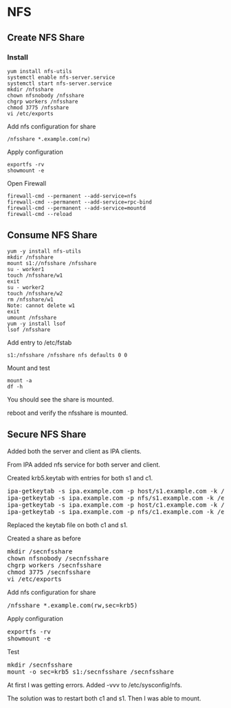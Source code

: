 # NFS

## Create NFS Share

### Install 

```
yum install nfs-utils
systemctl enable nfs-server.service
systemctl start nfs-server.service
mkdir /nfsshare
chown nfsnobody /nfsshare
chgrp workers /nfsshare
chmod 3775 /nfsshare
vi /etc/exports
```

Add nfs configuration for share

```
/nfsshare *.example.com(rw)
```

Apply configuration

```
exportfs -rv
showmount -e
```

Open Firewall
```
firewall-cmd --permanent --add-service=nfs
firewall-cmd --permanent --add-service=rpc-bind
firewall-cmd --permanent --add-service=mountd
firewall-cmd --reload
```

## Consume NFS Share

```
yum -y install nfs-utils
mkdir /nfsshare
mount s1://nfsshare /nfsshare
su - worker1
touch /nfsshare/w1
exit
su - worker2
touch /nfsshare/w2
rm /nfsshare/w1 
Note: cannot delete w1
exit
umount /nfsshare
yum -y install lsof
lsof /nfsshare
```

Add entry to /etc/fstab
```
s1:/nfsshare /nfsshare nfs defaults 0 0
```

Mount and test 
```
mount -a
df -h
```

You should see the share is mounted.

reboot and verify the nfsshare is mounted.

## Secure NFS Share

Added both the server and client as IPA clients.

From IPA added nfs service for both server and client.

Created krb5.keytab with entries for both s1 and c1.

<pre>
ipa-getkeytab -s ipa.example.com -p host/s1.example.com -k /etc/krb5.keytab
ipa-getkeytab -s ipa.example.com -p nfs/s1.example.com -k /etc/krb5.keytab
ipa-getkeytab -s ipa.example.com -p host/c1.example.com -k /etc/krb5.keytab
ipa-getkeytab -s ipa.example.com -p nfs/c1.example.com -k /etc/krb5.keytab
</pre>

Replaced the keytab file on both c1 and s1.  

Created a share as before
<pre>
mkdir /secnfsshare
chown nfsnobody /secnfsshare
chgrp workers /secnfsshare
chmod 3775 /secnfsshare
vi /etc/exports
</pre>

Add nfs configuration for share

<pre>
/nfsshare *.example.com(rw,sec=krb5)
</pre>

Apply configuration

<pre>
exportfs -rv
showmount -e
</pre>

Test

<pre>
mkdir /secnfsshare
mount -o sec=krb5 s1:/secnfsshare /secnfsshare
</pre>

At first I was getting errors. Added -vvv to /etc/sysconfig/nfs.  

The solution was to restart both c1 and s1.  Then I was able to mount.


